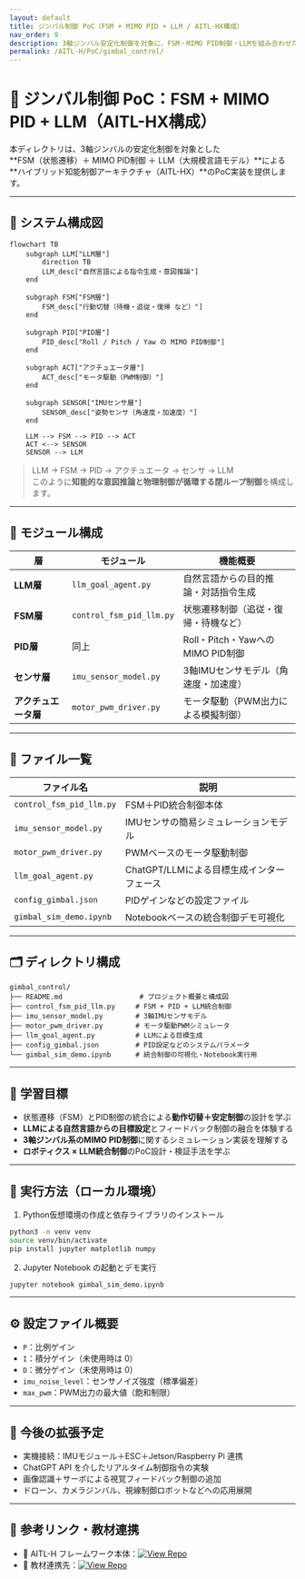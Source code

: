 ```yaml
---
layout: default
title: ジンバル制御 PoC（FSM + MIMO PID + LLM / AITL-HX構成）
nav_order: 9
description: 3軸ジンバル安定化制御を対象に、FSM・MIMO PID制御・LLMを組み合わせたハイブリッド知能制御アーキテクチャ（AITL-HX）のPoC実装。
permalink: /AITL-H/PoC/gimbal_control/
---
```


# 🤖 ジンバル制御 PoC：FSM + MIMO PID + LLM（AITL-HX構成）

本ディレクトリは、3軸ジンバルの安定化制御を対象とした  
**FSM（状態遷移）＋ MIMO PID制御 ＋ LLM（大規模言語モデル）**による  
**ハイブリッド知能制御アーキテクチャ（AITL-HX）**のPoC実装を提供します。

---

## 🧭 システム構成図

```mermaid
flowchart TB
    subgraph LLM["LLM層"]
        direction TB
        LLM_desc["自然言語による指令生成・意図推論"]
    end

    subgraph FSM["FSM層"]
        FSM_desc["行動切替（待機・追従・復帰 など）"]
    end

    subgraph PID["PID層"]
        PID_desc["Roll / Pitch / Yaw の MIMO PID制御"]
    end

    subgraph ACT["アクチュエータ層"]
        ACT_desc["モータ駆動（PWM制御）"]
    end

    subgraph SENSOR["IMUセンサ層"]
        SENSOR_desc["姿勢センサ（角速度・加速度）"]
    end

    LLM --> FSM --> PID --> ACT
    ACT <--> SENSOR
    SENSOR --> LLM
```

> LLM → FSM → PID → アクチュエータ → センサ → LLM  
> このように**知能的な意図推論と物理制御が循環する閉ループ制御**を構成します。

---

## 🔩 モジュール構成

| 層               | モジュール                 | 機能概要                             |
|------------------|----------------------------|--------------------------------------|
| **LLM層**        | `llm_goal_agent.py`        | 自然言語からの目的推論・対話指令生成 |
| **FSM層**        | `control_fsm_pid_llm.py`   | 状態遷移制御（追従・復帰・待機など） |
| **PID層**        | 同上                       | Roll・Pitch・YawへのMIMO PID制御     |
| **センサ層**     | `imu_sensor_model.py`      | 3軸IMUセンサモデル（角速度・加速度） |
| **アクチュエータ層** | `motor_pwm_driver.py`  | モータ駆動（PWM出力による模擬制御） |

---

## 📂 ファイル一覧

| ファイル名               | 説明                                  |
|--------------------------|---------------------------------------|
| `control_fsm_pid_llm.py` | FSM＋PID統合制御本体                   |
| `imu_sensor_model.py`    | IMUセンサの簡易シミュレーションモデル |
| `motor_pwm_driver.py`    | PWMベースのモータ駆動制御             |
| `llm_goal_agent.py`      | ChatGPT/LLMによる目標生成インターフェース |
| `config_gimbal.json`     | PIDゲインなどの設定ファイル           |
| `gimbal_sim_demo.ipynb`  | Notebookベースの統合制御デモ可視化    |

---

## 🗂️ ディレクトリ構成

```
gimbal_control/
├── README.md                   # プロジェクト概要と構成図
├── control_fsm_pid_llm.py     # FSM + PID + LLM統合制御
├── imu_sensor_model.py        # 3軸IMUセンサモデル
├── motor_pwm_driver.py        # モータ駆動PWMシミュレータ
├── llm_goal_agent.py          # LLMによる目標生成
├── config_gimbal.json         # PID設定などのシステムパラメータ
└── gimbal_sim_demo.ipynb      # 統合制御の可視化・Notebook実行用
```

---

## 🎯 学習目標

- 状態遷移（FSM）とPID制御の統合による**動作切替＋安定制御**の設計を学ぶ  
- **LLMによる自然言語からの目標設定**とフィードバック制御の融合を体験する  
- **3軸ジンバル系のMIMO PID制御**に関するシミュレーション実装を理解する  
- **ロボティクス × LLM統合制御**のPoC設計・検証手法を学ぶ  

---

## 🧪 実行方法（ローカル環境）

1. Python仮想環境の作成と依存ライブラリのインストール

```bash
python3 -m venv venv
source venv/bin/activate
pip install jupyter matplotlib numpy
```

2. Jupyter Notebook の起動とデモ実行

```bash
jupyter notebook gimbal_sim_demo.ipynb
```

---

## ⚙️ 設定ファイル概要

- `P`：比例ゲイン  
- `I`：積分ゲイン（未使用時は 0）  
- `D`：微分ゲイン（未使用時は 0）  
- `imu_noise_level`：センサノイズ強度（標準偏差）  
- `max_pwm`：PWM出力の最大値（飽和制限）  

---

## 🚀 今後の拡張予定

- 実機接続：IMUモジュール＋ESC＋Jetson/Raspberry Pi 連携  
- ChatGPT API を介したリアルタイム制御指令の実験  
- 画像認識＋サーボによる視覚フィードバック制御の追加  
- ドローン、カメラジンバル、視線制御ロボットなどへの応用展開  

---

## 📎 参考リンク・教材連携

- 🔗 AITL-H フレームワーク本体：[![View Repo](https://img.shields.io/badge/View-Repo-blue?logo=github)](https://github.com/Samizo-AITL/AITL-H)  
- 📘 教材連携先：[![View Repo](https://img.shields.io/badge/View-Repo-blue?logo=github)](https://github.com/Samizo-AITL/EduController/tree/main/part09_llm_hybrid)
